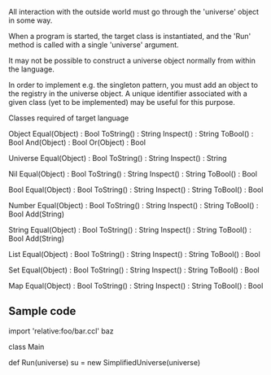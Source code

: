 All interaction with the outside world must go through the 'universe' object in some way.

When a program is started, the target class is instantiated, and the 'Run' method is called with a single 'universe' argument.

It may not be possible to construct a universe object normally from within the language.

In order to implement e.g. the singleton pattern, you must add an object to the registry in the universe object.
A unique identifier associated with a given class (yet to be implemented) may be useful for this purpose.

Classes required of target language

  Object
    Equal(Object) : Bool
    ToString() : String
    Inspect() : String
    ToBool() : Bool
    And(Object) : Bool
    Or(Object) : Bool

  Universe
    Equal(Object) : Bool
    ToString() : String
    Inspect() : String

  Nil
    Equal(Object) : Bool
    ToString() : String
    Inspect() : String
    ToBool() : Bool

  Bool
    Equal(Object) : Bool
    ToString() : String
    Inspect() : String
    ToBool() : Bool

  Number
    Equal(Object) : Bool
    ToString() : String
    Inspect() : String
    ToBool() : Bool
    Add(String)

  String
    Equal(Object) : Bool
    ToString() : String
    Inspect() : String
    ToBool() : Bool
    Add(String)

  List
    Equal(Object) : Bool
    ToString() : String
    Inspect() : String
    ToBool() : Bool

  Set
    Equal(Object) : Bool
    ToString() : String
    Inspect() : String
    ToBool() : Bool

  Map
    Equal(Object) : Bool
    ToString() : String
    Inspect() : String
    ToBool() : Bool


## Sample code


import 'relative:foo/bar.ccl' baz


class Main

  def Run(universe)
    su = new SimplifiedUniverse(universe)


